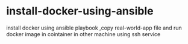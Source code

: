 # install-docker-using-ansible
install docker using ansible playbook ,copy real-world-app file and run docker image in cointainer in other machine using ssh service
